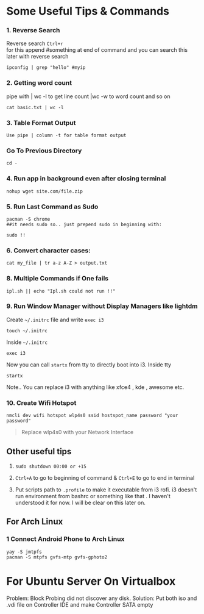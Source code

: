# Some Useful Tips & Commands
### 1. Reverse Search

Reverse search ``Ctrl+r``<br>
for this append #something at end of command and you can
   search this later with reverse search
```
ipconfig | grep "hello" #myip
```
### 2. Getting word count
pipe with | wc -l to get line count
	|wc -w to word count and so on
```
cat basic.txt | wc -l
```
### 3. Table Format Output
    Use pipe | column -t for table format output
### Go To Previous Directory
```
cd - 
```
### 4. Run app in background even after closing terminal
```
nohup wget site.com/file.zip  
```
### 5. Run Last Command as Sudo
```
pacman -S chrome
##it needs sudo so.. just prepend sudo in beginning with:

sudo !!
   ```
### 6. Convert character cases:
```
cat my_file | tr a-z A-Z > output.txt
```
### 8. Multiple Commands if One fails
```
ipl.sh || echo "Ipl.sh could not run !!"
```
### 9. Run Window Manager without Display Managers like lightdm
Create ``~/.initrc`` file and write ``exec i3``
```
touch ~/.initrc
```
Inside ``~/.initrc``
```
exec i3
```
Now you can call ``startx`` from tty to directly boot into i3.
Inside tty
```
startx
```
Note.. You can replace i3 with anything like xfce4 , kde , awesome etc.
### 10. Create Wifi Hotspot
```
nmcli dev wifi hotspot wlp4s0 ssid hostspot_name password "your password"
```
> Replace wlp4s0 with your Network Interface

##  Other useful tips
1. ``sudo shutdown 00:00 or +15``

2. ``Ctrl+A`` to go to beginning of command &
   ``Ctrl+E`` to go to end in terminal
3. Put scripts path to ``.profile`` to make it executable from i3  rofi. i3 doesn't run environment from bashrc
    or something like that . I haven't understood it for now. I will be clear on this later on.

## For Arch Linux
### 1 Connect Android Phone to Arch Linux
```
yay -S jmtpfs
pacman -S mtpfs gvfs-mtp gvfs-gphoto2
```

# For Ubuntu Server On Virtualbox

Problem: Block Probing did not discover any disk.
Solution: Put both iso and .vdi file on Controller IDE and make Controller SATA empty
